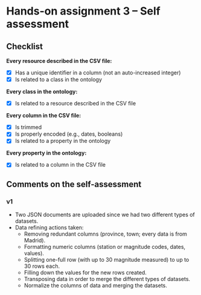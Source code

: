 # Hands-on assignment 3 – Self assessment #

## Checklist ##

**Every resource described in the CSV file:**

- [X] Has a unique identifier in a column (not an auto-increased integer)
- [X] Is related to a class in the ontology

**Every class in the ontology:**

- [X] Is related to a resource described in the CSV file

**Every column in the CSV file:**

- [X] Is trimmed
- [X] Is properly encoded (e.g., dates, booleans)
- [X] Is related to a property in the ontology

**Every property in the ontology:**

- [X] Is related to a column in the CSV file

## Comments on the self-assessment ##

### v1
* Two JSON documents are uploaded since we had two different types of datasets.
* Data refining actions taken:
  * Removing redundant columns (province, town; every data is from Madrid).
  * Formatting numeric columns (station or magnitude codes, dates, values).
  * Splitting one-full row (with up to 30 magnitude measured) to up to 30 rows each.
  * Filling down the values for the new rows created.
  * Transposing data in order to merge the different types of datasets.
  * Normalize the columns of data and merging the datasets.